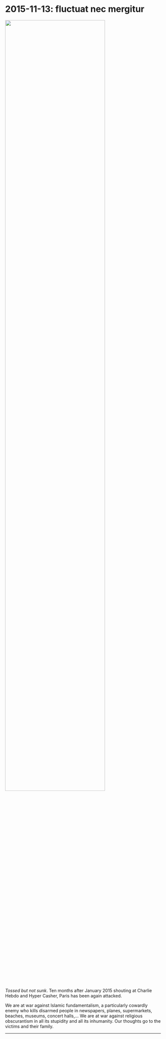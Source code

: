 # **2015-11-13:** fluctuat nec mergitur

<img src="img/devise-paris-large.png" class="mx-auto d-block" width="80%">

_Tossed but not sunk_. Ten months after January 2015 shouting at Charlie Hebdo and Hyper Casher, Paris has been again attacked.

We are at war against Islamic fundamentalism, a particularly cowardly enemy who kills disarmed people in newspapers, planes, supermarkets, beaches, museums, concert halls,... We are at war against religious obscurantism in all its stupidity and all its inhumanity. Our thoughts go to the victims and their family.

---
